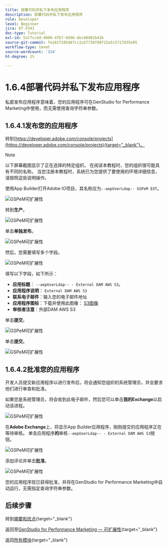 ```yaml
---
title: 部署代码并私下发布应用程序
description: 部署代码并私下发布应用程序
role: Developer
level: Beginner
jira: KT-5342
doc-type: Tutorial
exl-id: 5a77ccdd-4000-4fb7-b696-dec40d01b41b
source-git-commit: fe162f285d67cc2a37736f80715a5c5717835e95
workflow-type: tm+mt
source-wordcount: '314'
ht-degree: 1%

---
```


# 1.6.4部署代码并私下发布应用程序

私密发布应用程序意味着，您的应用程序可在GenStudio for Performance Marketing中使用，而无需使用查询字符串参数。

## 1.6.4.1发布您的应用程序

转到[https://developer.adobe.com/console/projects](https://developer.adobe.com/console/projects){target="_blank"}。

>[!NOTE]
>
> 以下屏幕截图显示了正在选择的特定组织。 在阅读本教程时，您的组织很可能具有不同的名称。 当您注册本教程时，系统已为您提供了要使用的环境详细信息，请按照这些说明操作。

使用App Builder打开Adobe IO项目，其名称应为`--aepUserLdap-- GSPeM EXT`。

![GSPeM可扩展性](./images/gspemextpub1.png)

转到&#x200B;**生产**。

![GSPeM可扩展性](./images/gspemextpub2.png)

单击&#x200B;**单独发布**。

![GSPeM可扩展性](./images/gspemextpub3.png)

然后，您需要填写多个字段。

![GSPeM可扩展性](./images/gspemextpub4.png)

填写以下字段，如下所示：

- **应用标题**： `--aepUserLdap-- - External DAM AWS S3`。
- **应用程序说明**： `External DAM AWS S3`
- **联系电子邮件**：输入您的电子邮件地址
- **应用程序图标**：下载并使用此图像： [S3图像](./images/s3.jpeg)
- **审核者注意**：外部DAM AWS S3

单击&#x200B;**提交**。

![GSPeM可扩展性](./images/gspemextpub5.png)

单击&#x200B;**提交**。

![GSPeM可扩展性](./images/gspemextpub6.png)

## 1.6.4.2批准您的应用程序

开发人员提交新应用程序以进行发布后，将会通知您组织的系统管理员，并会要求他们进行审查和批准。

如果您是系统管理员，将会收到此电子邮件，然后您可以单击&#x200B;**我的Exchange**&#x200B;以启动该进程。

![GSPeM可扩展性](./images/gspemextpub7.png)

在&#x200B;**Adobe Exchange**&#x200B;上，将显示App Builder应用程序，刚刚提交的应用程序正在等待审核。 单击应用程序&#x200B;**的**&#x200B;审核`--aepUserLdap-- - External DAM AWS S3`按钮。

![GSPeM可扩展性](./images/gspemextpub8.png)

添加评论并单击&#x200B;**批准**。

![GSPeM可扩展性](./images/gspemextpub9.png)

您的应用程序现已获得批准，并将在GenStudio for Performance Marketing中自动运行，无需指定查询字符串参数。

## 后续步骤

转到[摘要和优点](./summary.md){target="_blank"}

返回至[GenStudio for Performance Marketing — 可扩展性](./genstudioext.md){target="_blank"}

返回[所有模块](./../../../overview.md){target="_blank"}
